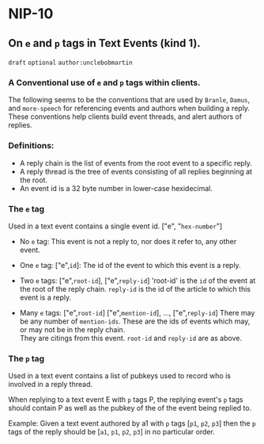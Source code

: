 NIP-10
======


On `e` and `p` tags in Text Events (kind 1).
--------------------------------------------

`draft` `optional` `author:unclebobmartin`

### A Conventional use of `e` and `p` tags within clients.

The following seems to be the conventions that are used by `Branle`, `Damus`, and `more-speech` for referencing
events and authors when building a reply.  These conventions help clients build event threads, and alert authors of
replies.

### Definitions:  
 * A reply chain is the list of events from the root event to a specific reply.  
 * A reply thread is the tree of events consisting of all replies beginning at the root.
 * An event id is a 32 byte number in lower-case hexidecimal.

### The `e` tag
Used in a text event contains a single event id.  ["e", "`hex-number`"]  

 * No `e` tag: 
This event is not a reply to, nor does it refer to, any other event.

 * One `e` tag:  ["e",`id`]: 
The id of the event to which this event is a reply.

 * Two `e` tags:  ["e",`root-id`], ["e",`reply-id`]
'root-id' is the `id` of the event at the root of the reply chain.  `reply-id` is the id of the article to which this event is a reply.  

 * Many `e` tags: ["e",`root-id`]  ["e",`mention-id`], ..., ["e",`reply-id`]
There may be any number of `mention-ids`.  These are the ids of events which may, or may not be in the reply chain.  
They are citings from this event.  `root-id` and `reply-id` are as above.

### The `p` tag
Used in a text event contains a list of pubkeys used to record who is involved in a reply thread.

When replying to a text event E with `p` tags P, the replying event's `p` tags should contain P as well as the pubkey of the of the event being replied to.  

Example:  Given a text event authored by a1 with `p` tags [`p1`, `p2`, `p3`] then the `p` tags of the reply should be [`a1`, `p1`, `p2`, `p3`] 
in no particular order.
